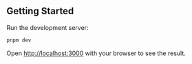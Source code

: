 ## Getting Started

Run the development server:

```bash
pnpm dev
```

Open [http://localhost:3000](http://localhost:3000) with your browser to see the result.
